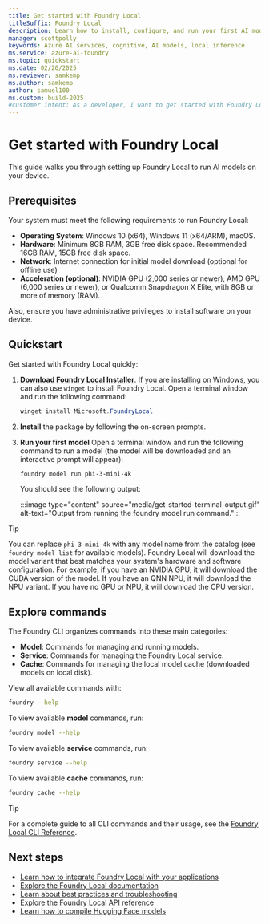 ```yaml
---
title: Get started with Foundry Local
titleSuffix: Foundry Local
description: Learn how to install, configure, and run your first AI model with Foundry Local
manager: scottpolly
keywords: Azure AI services, cognitive, AI models, local inference
ms.service: azure-ai-foundry
ms.topic: quickstart
ms.date: 02/20/2025
ms.reviewer: samkemp
ms.author: samkemp
author: samuel100
ms.custom: build-2025
#customer intent: As a developer, I want to get started with Foundry Local so that I can run AI models locally.
---
```


# Get started with Foundry Local

This guide walks you through setting up Foundry Local to run AI models on your device. 

## Prerequisites

Your system must meet the following requirements to run Foundry Local:

- **Operating System**: Windows 10 (x64), Windows 11 (x64/ARM), macOS.
- **Hardware**: Minimum 8GB RAM, 3GB free disk space. Recommended 16GB RAM, 15GB free disk space.
- **Network**: Internet connection for initial model download (optional for offline use)
- **Acceleration (optional)**: NVIDIA GPU (2,000 series or newer), AMD GPU (6,000 series or newer), or Qualcomm Snapdragon X Elite, with 8GB or more of memory (RAM).

Also, ensure you have administrative privileges to install software on your device.

## Quickstart

Get started with Foundry Local quickly:

1. [**Download Foundry Local Installer**](https://aka.ms/foundry-local-installer). If you are installing on Windows, you can also use `winget` to install Foundry Local. Open a terminal window and run the following command:
    ```powershell
    winget install Microsoft.FoundryLocal
    ```
1. **Install** the package by following the on-screen prompts.
1. **Run your first model** Open a terminal window and run the following command to run a model (the model will be downloaded and an interactive prompt will appear): 

    ```bash
    foundry model run phi-3-mini-4k 
    ```

    You should see the following output:

    :::image type="content" source="media/get-started-terminal-output.gif" alt-text="Output from running the foundry model run command.":::


> [!TIP]
> You can replace `phi-3-mini-4k` with any model name from the catalog (see `foundry model list` for available models). Foundry Local will download the model variant that best matches your system's hardware and software configuration. For example, if you have an NVIDIA GPU, it will download the CUDA version of the model. If you have an QNN NPU, it will download the NPU variant. If you have no GPU or NPU, it will download the CPU version.

## Explore commands

The Foundry CLI organizes commands into these main categories:

- **Model**: Commands for managing and running models.
- **Service**: Commands for managing the Foundry Local service.
- **Cache**: Commands for managing the local model cache (downloaded models on local disk).

View all available commands with:

```bash
foundry --help
```

To view available **model** commands, run:

```bash
foundry model --help
```
To view available **service** commands, run:

```bash
foundry service --help
```

To view available **cache** commands, run:

```bash
foundry cache --help
```

> [!TIP]
> For a complete guide to all CLI commands and their usage, see the [Foundry Local CLI Reference](reference/reference-cli.md).


## Next steps

- [Learn how to integrate Foundry Local with your applications](how-to/integrate-with-inference-sdks.md)
- [Explore the Foundry Local documentation](index.yml)
- [Learn about best practices and troubleshooting](reference/reference-best-practice.md)
- [Explore the Foundry Local API reference](reference/reference-catalog-api.md)
- [Learn how to compile Hugging Face models](how-to/how-to-compile-hugging-face-models.md)


